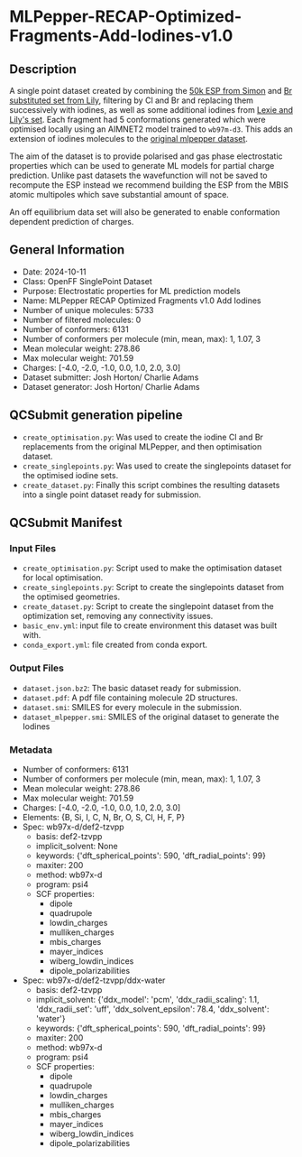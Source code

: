 # MLPepper-RECAP-Optimized-Fragments-Add-Iodines-v1.0

## Description

A single point dataset created by combining the [50k ESP from Simon](https://github.com/openforcefield/qca-dataset-submission/tree/master/submissions/2022-01-16-OpenFF-ESP-Fragment-Conformers-v1.0) and 
[Br substituted set from Lily](https://github.com/openforcefield/qca-dataset-submission/tree/master/submissions/2023-11-30-OpenFF-multi-Br-ESP-Fragment-Conformers-v1.1-single-point), filtering by Cl and Br and replacing them successively with iodines, as well as some additional iodines from [Lexie and Lily's set](https://github.com/openforcefield/qca-dataset-submission/tree/master/submissions/2024-09-10-OpenFF-Iodine-Fragment-Opt-v1.0).
Each fragment had 5 conformations generated which were optimised locally using an AIMNET2 model trained to `wb97m-d3`. 
This adds an extension of iodines molecules to the [original mlpepper dataset](https://github.com/openforcefield/qca-dataset-submission/tree/master/submissions/2024-07-26-MLPepper-RECAP-Optimized-Fragments-v1.0).

The aim of the dataset is to provide polarised and gas phase electrostatic properties which can be used to generate ML models 
for partial charge prediction. Unlike past datasets the wavefunction will not be saved to recompute the ESP instead we recommend building the ESP 
from the MBIS atomic multipoles which save substantial amount of space. 

An off equilibrium data set will also be generated to enable conformation dependent prediction of charges. 

## General Information


* Date: 2024-10-11
* Class: OpenFF SinglePoint Dataset
* Purpose: Electrostatic properties for ML prediction models 
* Name: MLPepper RECAP Optimized Fragments v1.0 Add Iodines
* Number of unique molecules: 5733
* Number of filtered molecules: 0
* Number of conformers: 6131
* Number of conformers per molecule (min, mean, max): 1, 1.07, 3
* Mean molecular weight: 278.86
* Max molecular weight: 701.59
* Charges: [-4.0, -2.0, -1.0, 0.0, 1.0, 2.0, 3.0]
* Dataset submitter: Josh Horton/ Charlie Adams
* Dataset generator: Josh Horton/ Charlie Adams

## QCSubmit generation pipeline

- `create_optimisation.py`: Was used to create the iodine Cl and Br replacements from the original MLPepper, and 
then optimisation dataset.
- `create_singlepoints.py`: Was used to create the singlepoints dataset for the optimised iodine sets.
- `create_dataset.py`: Finally this script combines the resulting datasets into a single point dataset ready for submission.

## QCSubmit Manifest

### Input Files

- `create_optimisation.py`: Script used to make the optimisation dataset for local optimisation. 
- `create_singlepoints.py`: Script to create the singlepoints dataset from the optimised geometries.
- `create_dataset.py`: Script to create the singlepoint dataset from the optimization set, removing any connectivity issues. 
- `basic_env.yml`: input file to create environment this dataset was built with.
- `conda_export.yml`: file created from conda export.

### Output Files
- `dataset.json.bz2`: The basic dataset ready for submission.
- `dataset.pdf`: A pdf file containing molecule 2D structures.
- `dataset.smi`: SMILES for every molecule in the submission.
- `dataset_mlpepper.smi`: SMILES of the original dataset to generate the Iodines

### Metadata

* Number of conformers: 6131
* Number of conformers per molecule (min, mean, max): 1, 1.07, 3
* Mean molecular weight: 278.86
* Max molecular weight: 701.59
* Charges: [-4.0, -2.0, -1.0, 0.0, 1.0, 2.0, 3.0]
* Elements: {B, Si, I, C, N, Br, O, S, Cl, H, F, P}
* Spec: wb97x-d/def2-tzvpp
  * basis: def2-tzvpp
  * implicit_solvent: None
  * keywords: {'dft_spherical_points': 590, 'dft_radial_points': 99}
  * maxiter: 200
  * method: wb97x-d
  * program: psi4
  * SCF properties:
    * dipole
    * quadrupole
    * lowdin_charges
    * mulliken_charges
    * mbis_charges
    * mayer_indices
    * wiberg_lowdin_indices
    * dipole_polarizabilities
* Spec: wb97x-d/def2-tzvpp/ddx-water
  * basis: def2-tzvpp
  * implicit_solvent: {'ddx_model': 'pcm', 'ddx_radii_scaling': 1.1, 'ddx_radii_set': 'uff', 'ddx_solvent_epsilon': 78.4, 'ddx_solvent': 'water'}
  * keywords: {'dft_spherical_points': 590, 'dft_radial_points': 99}
  * maxiter: 200
  * method: wb97x-d
  * program: psi4
  * SCF properties:
    * dipole
    * quadrupole
    * lowdin_charges
    * mulliken_charges
    * mbis_charges
    * mayer_indices
    * wiberg_lowdin_indices
    * dipole_polarizabilities
